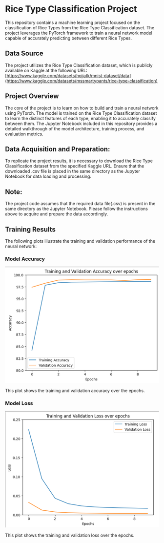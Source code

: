 # Rice Type Classification Project
This repository contains a machine learning project focused on the classification of Rice Types from the Rice Type Classification dataset. 
The project leverages the PyTorch framework to train a neural network model capable of accurately predicting between different Rice Types. 

## Data Source
The project utilizes the Rice Type Classification dataset, which is publicly available on Kaggle at the following URL: [https://www.kaggle.com/datasets/hojjatk/mnist-dataset/data](https://www.kaggle.com/datasets/mssmartypants/rice-type-classification)

## Project Overview
The core of the project is to learn on how to build and train a neural network using PyTorch. 
The model is trained on the Rice Type Classification dataset to learn the distinct features of each type, enabling it to accurately classify between them.
The Jupyter Notebook included in this repository provides a detailed walkthrough of the model architecture, training process, and evaluation metrics.

## Data Acquisition and Preparation: 
To replicate the project results, it is necessary to download the Rice Type Classification dataset from the specified Kaggle URL.
Ensure that the downloaded .csv file is placed in the same directory as the Jupyter Notebook for data loading and processing.

## Note: 
The project code assumes that the required data file(.csv) is present in the same directory as the Jupyter Notebook. Please follow the instructions above to acquire and prepare the data accordingly.

## Training Results

The following plots illustrate the training and validation performance of the neural network:

### Model Accuracy

![Model Accuracy Plot](Images/Training_and_Validation_Accuracy.png)

This plot shows the training and validation accuracy over the epochs.

### Model Loss

![Model Loss Plot](Images/Training_and_Validation_Loss.png)

This plot shows the training and validation loss over the epochs.
